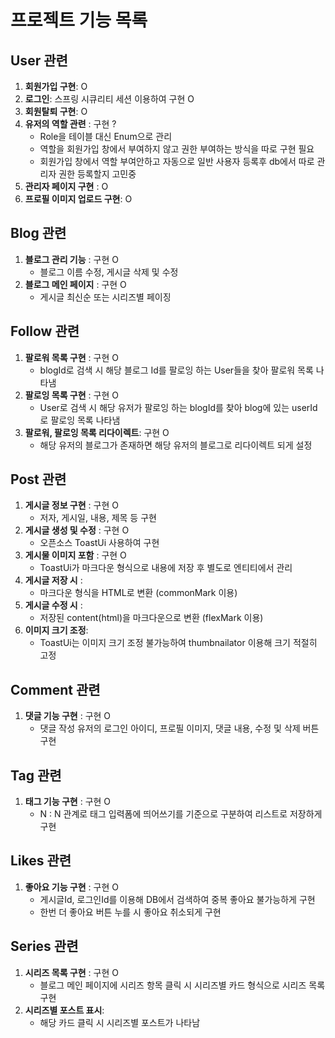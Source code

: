 # 프로젝트 기능 목록

## User 관련
1. **회원가입 구현**: O
2. **로그인**: 스프링 시큐리티 세션 이용하여 구현 O
3. **회원탈퇴 구현**: O
4. **유저의 역할 관련** : 구현 ?
    - Role을 테이블 대신 Enum으로 관리
    - 역할을 회원가입 창에서 부여하지 않고 권한 부여하는 방식을 따로 구현 필요
    - 회원가입 창에서 역할 부여안하고 자동으로 일반 사용자 등록후 db에서 따로 관리자 권한 등록할지 고민중
5. **관리자 페이지 구현** : O
6. **프로필 이미지 업로드 구현**: O

## Blog 관련
1. **블로그 관리 기능** : 구현 O
    - 블로그 이름 수정, 게시글 삭제 및 수정 
2. **블로그 메인 페이지** : 구현 O
    - 게시글 최신순 또는 시리즈별 페이징 

## Follow 관련
1. **팔로워 목록 구현** : 구현 O
    - blogId로 검색 시 해당 블로그 Id를 팔로잉 하는 User들을 찾아 팔로워 목록 나타냄
2. **팔로잉 목록 구현** : 구현 O
    - User로 검색 시 해당 유저가 팔로잉 하는 blogId를 찾아 blog에 있는 userId로 팔로잉 목록 나타냄
3. **팔로워, 팔로잉 목록 리다이렉트**: 구현 O
    - 해당 유저의 블로그가 존재하면 해당 유저의 블로그로 리다이렉트 되게 설정

## Post 관련
1. **게시글 정보 구현** : 구현 O
    - 저자, 게시일, 내용, 제목 등 구현
2. **게시글 생성 및 수정** : 구현 O
    - 오픈소스 ToastUi 사용하여 구현
3. **게시물 이미지 포함** : 구현 O
    - ToastUi가 마크다운 형식으로 내용에 저장 후 별도로 엔티티에서 관리
4. **게시글 저장 시** :
    - 마크다운 형식을 HTML로 변환 (commonMark 이용)
5. **게시글 수정 시** :
    - 저장된 content(html)을 마크다운으로 변환 (flexMark 이용)
6. **이미지 크기 조정**:
    - ToastUi는 이미지 크기 조정 불가능하여 thumbnailator 이용해 크기 적절히 고정

## Comment 관련
1. **댓글 기능 구현** : 구현 O
    - 댓글 작성 유저의 로그인 아이디, 프로필 이미지, 댓글 내용, 수정 및 삭제 버튼 구현 

## Tag 관련
1. **태그 기능 구현** : 구현 O
    - N : N 관계로 태그 입력폼에 띄어쓰기를 기준으로 구분하여 리스트로 저장하게 구현

## Likes 관련
1. **좋아요 기능 구현** : 구현 O
    - 게시글Id, 로그인Id를 이용해 DB에서 검색하여 중복 좋아요 불가능하게 구현
    - 한번 더 좋아요 버튼 누를 시 좋아요 취소되게 구현

## Series 관련
1. **시리즈 목록 구현** : 구현 O
    - 블로그 메인 페이지에 시리즈 항목 클릭 시 시리즈별 카드 형식으로 시리즈 목록 구현
2. **시리즈별 포스트 표시**:
    - 해당 카드 클릭 시 시리즈별 포스트가 나타남
